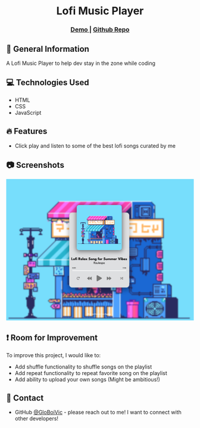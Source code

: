 <h1 align="center">Lofi Music Player</h1>

<div align="center">
  <h3>
    <a href="https://globoivic.github.io/Music-Player/">
      Demo
    </a>
    <span> | </span>
    <a href="https://github.com/GloBoiVic/Music-Player">
      Github Repo
    </a>
  </h3>
</div>

## :page_facing_up: General Information

A Lofi Music Player to help dev stay in the zone while coding

## :computer: Technologies Used

- HTML
- CSS
- JavaScript

## :fire: Features

- Click play and listen to some of the best lofi songs curated by me

## :camera: Screenshots

![screenshot](img/project-visual/project-visual.png)

## :heavy_exclamation_mark: Room for Improvement

To improve this project, I would like to:

- Add shuffle functionality to shuffle songs on the playlist
- Add repeat functionality to repeat favorite song on the playlist
- Add ability to upload your own songs (Might be ambitious!)

## :bust_in_silhouette: Contact

- GitHub [@GloBoiVic](https://github.com/GloBoiVic) - please reach out to me! I want to connect with other developers!
